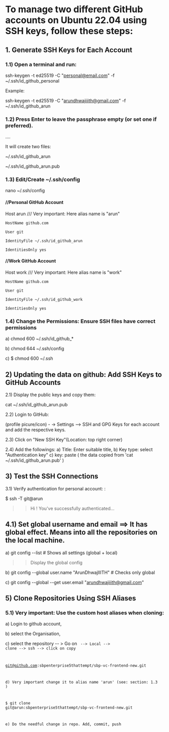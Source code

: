 
# To manage two different GitHub accounts on Ubuntu 22.04 using SSH keys, follow these steps:

## 1. Generate SSH Keys for Each Account

### 1.1) Open a terminal and run:

ssh-keygen -t ed25519 -C "personal@email.com" -f ~/.ssh/id_github_personal

Example: 

ssh-keygen -t ed25519 -C "arundhwajiiith@gmail.com" -f ~/.ssh/id_github_arun

### 1.2) Press Enter to leave the passphrase empty (or set one if preferred).

....

It will create two files:

~/.ssh/id_github_arun

~/.ssh/id_github_arun.pub

### 1.3) Edit/Create ~/.ssh/config 

nano ~/.ssh/config

#### //Personal GitHub Account

Host arun     /// Very important: Here alias name is "arun"  

    HostName github.com

    User git

    IdentityFile ~/.ssh/id_github_arun

    IdentitiesOnly yes


#### //Work GitHub Account

Host work   /// Very important: Here alias name is "work"

    HostName github.com

    User git

    IdentityFile ~/.ssh/id_github_work

    IdentitiesOnly yes


### 1.4) Change the Permissions: Ensure SSH files have correct permissions

a) chmod 600 ~/.ssh/id_github_*

b) chmod 644 ~/.ssh/config

c) $ chmod 600 ~/.ssh


## 2) Updating the data on github: Add SSH Keys to GitHub Accounts

2.1) Display the public keys and copy them:

cat ~/.ssh/id_github_arun.pub

2.2) Login to GitHub: 

(profile picure/icon) - -> Settings --> SSH and GPG Keys for each account and add the respective keys.

2.3) Click on "New SSH Key"(Location: top right corner)

2.4) Add the followings:
a) Title: Enter suitable title,
b) Key type: select "Authentication key"
c) key: paste ( the data copied from 'cat ~/.ssh/id_github_arun.pub' )


## 3) Test the SSH Connections

3.1) Verify authentication for personal account: <arun>:

$ ssh -T git@arun

>> Hi <username>! You've successfully authenticated...


## 4.1) Set global username and email ==> It has global effect. Means into all the repositories on the local machine.

a) git config --list  # Shows all settings (global + local)

>> Display the global config

b) git config --global user.name "ArunDhwajIIITH" # Checks only global

c) git config --global --get user.email  "arundhwajiiith@gmail.com" 


## 5) Clone Repositories Using SSH Aliases

### 5.1) Very important: Use the custom host aliases when cloning:

a) Login to github account,

b) select the Organisation,

c) select the repository -- > Go on <code> --> Local --> clone --> ssh --> click on copy

git@github.com:sbpenterprise5thattempt/sbp-vc-frontend-new.git


d) Very important change it to alias name 'arun' (see: section: 1.3 )

$ git clone git@arun:sbpenterprise5thattempt/sbp-vc-frontend-new.git


e) Do the needful change in repo. Add, commit, push

